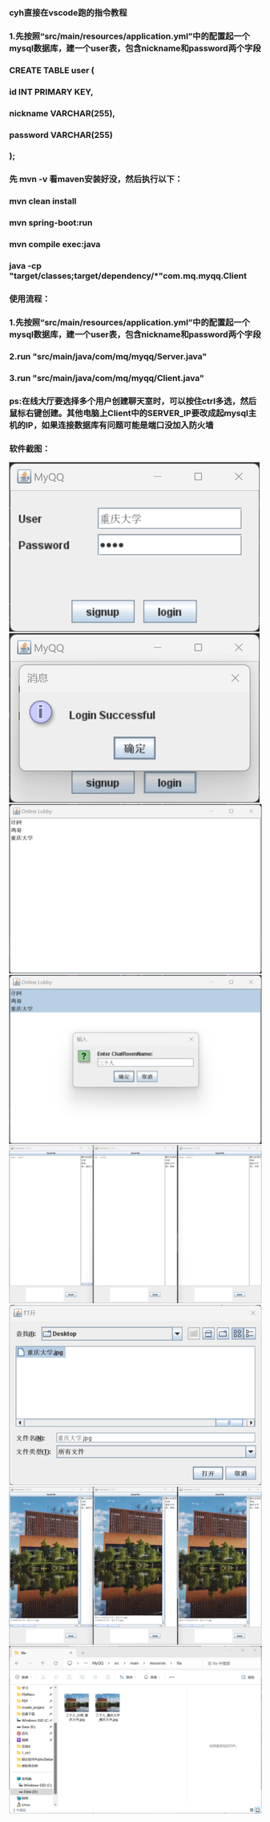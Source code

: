 ### cyh直接在vscode跑的指令教程
### 1.先按照“src/main/resources/application.yml”中的配置起一个mysql数据库，建一个user表，包含nickname和password两个字段
### CREATE TABLE user (
###   id INT PRIMARY KEY,
###    nickname VARCHAR(255),
###    password VARCHAR(255)
### );
### 先 mvn -v 看maven安装好没，然后执行以下：
### mvn clean install
### mvn spring-boot:run
### mvn compile exec:java
### java -cp "target/classes;target/dependency/*"com.mq.myqq.Client

### 使用流程：
### 1.先按照“src/main/resources/application.yml”中的配置起一个mysql数据库，建一个user表，包含nickname和password两个字段
### 2.run "src/main/java/com/mq/myqq/Server.java"
### 3.run "src/main/java/com/mq/myqq/Client.java"
### ps:在线大厅要选择多个用户创建聊天室时，可以按住ctrl多选，然后鼠标右键创建。其他电脑上Client中的SERVER_IP要改成起mysql主机的IP，如果连接数据库有问题可能是端口没加入防火墙
### 软件截图：

![](image/1.png)
![](image/2.png)
![](image/3.png)
![](image/4.png)
![](image/5.png)
![](image/6.png)
![](image/7.png)
![](image/8.png)
